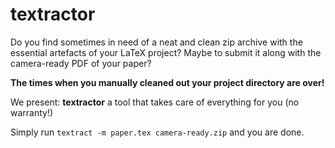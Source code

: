 # textractor

Do you find sometimes in need of a neat and clean zip archive with the
essential artefacts of your LaTeX project? Maybe to submit it along with the
camera-ready PDF of your paper?

**The times when you manually cleaned out your project directory are over!**

We present: **textractor** a tool that takes care of everything for you (no
warranty!)

Simply run `textract -m paper.tex camera-ready.zip` and you are done.
